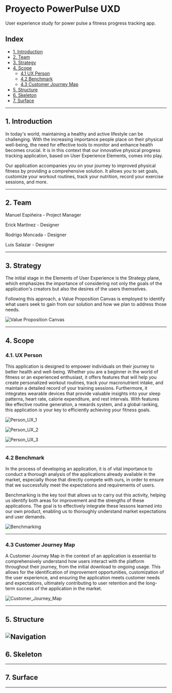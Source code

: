# Proyecto PowerPulse UXD

User experience study for power pulse a fitness progress tracking app.

## Index

- [1. Introduction](#1-introduction)
- [2. Team](#2-Team)
- [3. Strategy](#3-strategy)
- [4. Scope](#4-scope)
  - [4.1 UX Person](#41-ux-person)
  - [4.2 Benchmark](#42-benchmark)
  - [4.3 Customer Journey Map](#43-customer-journey-map)
- [5. Structure](#5-structure)
- [6. Skeleton](#6-skeleton)
- [7. Surface](#7-surface)
---

## 1. Introduction

In today's world, maintaining a healthy and active lifestyle can be challenging. With the increasing importance people place on their physical well-being, the need for effective tools to monitor and enhance health becomes crucial. It is in this context that our innovative physical progress tracking application, based on User Experience Elements, comes into play.

Our application accompanies you on your journey to improved physical fitness by providing a comprehensive solution. It allows you to set goals, customize your workout routines, track your nutrition, record your exercise sessions, and more.

---

## 2. Team

Manuel Espiñeira - Project Manager

Erick Martinez - Designer

Rodrigo Moncada - Designer

Luis Salazar - Designer

---

## 3. Strategy

The initial stage in the Elements of User Experience is the Strategy plane, which emphasizes the importance of considering not only the goals of the application's creators but also the desires of the users themselves.

Following this approach, a Value Proposition Canvas is employed to identify what users seek to gain from our solution and how we plan to address those needs.

![Value Proposition Canvas](./files/Value%20Proposition.png)

---

## 4. Scope

### 4.1. UX Person
This application is designed to empower individuals on their journey to better health and well-being. Whether you are a beginner in the world of fitness or an experienced enthusiast, it offers features that will help you create personalized workout routines, track your macronutrient intake, and maintain a detailed record of your training sessions. Furthermore, it integrates wearable devices that provide valuable insights into your sleep patterns, heart rate, calorie expenditure, and rest intervals. With features like effective routine generation, a rewards system, and a global ranking, this application is your key to efficiently achieving your fitness goals.

![Person_UX_1](./files/UX_PERSON1.png)

![Person_UX_2](./files/UX_PERSON2.png)

![Person_UX_3](./files/UX_PERSON3.png)

---

### 4.2 Benchmark
In the process of developing an application, it is of vital importance to conduct a thorough analysis of the applications already available in the market, especially those that directly compete with ours, in order to ensure that we successfully meet the expectations and requirements of users.

Benchmarking is the key tool that allows us to carry out this activity, helping us identify both areas for improvement and the strengths of these applications. The goal is to effectively integrate these lessons learned into our own product, enabling us to thoroughly understand market expectations and user demands.

![Benchmarking](./files/benchmarking.png)

---

### 4.3 Customer Journey Map
A Customer Journey Map in the context of an application is essential to comprehensively understand how users interact with the platform throughout their journey, from the initial download to ongoing usage. This allows for the identification of improvement opportunities, customization of the user experience, and ensuring the application meets customer needs and expectations, ultimately contributing to user retention and the long-term success of the application in the market.

![Customer_Journey_Map](./files/Customer_Journey_Map.png)

---

## 5. Structure
![Navigation](./files/Navigation.png)
---

## 6. Skeleton

---

## 7. Surface

---
